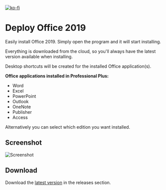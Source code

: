 [![ko-fi](https://ko-fi.com/img/githubbutton_sm.svg)](https://ko-fi.com/W7W64WAXN)

# Deploy Office 2019

Easily install Office 2019. Simply open the program and it will start installing.

Everything is downloaded from the cloud, so you'll always have the latest version available when installing.

Desktop shortcuts will be created for the installed Office application(s).

**Office applications installed in Professional Plus:**
- Word
- Excel
- PowerPoint
- Outlook
- OneNote
- Publisher
- Access

Alternatively you can select which edition you want installed.

## Screenshot
![Screenshot](https://github.com/asheroto/Deploy-Office-2019/blob/master/screenshot.png?raw=true)

## Download

Download the [latest version](https://github.com/asheroto/Deploy-Office-2019/releases/latest/download/Deploy-Office-2019.exe) in the releases section.
